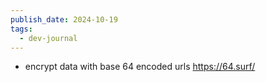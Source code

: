 ```yaml
---
publish_date: 2024-10-19
tags:
  - dev-journal
---
```

- encrypt data with base 64 encoded urls https://64.surf/
  